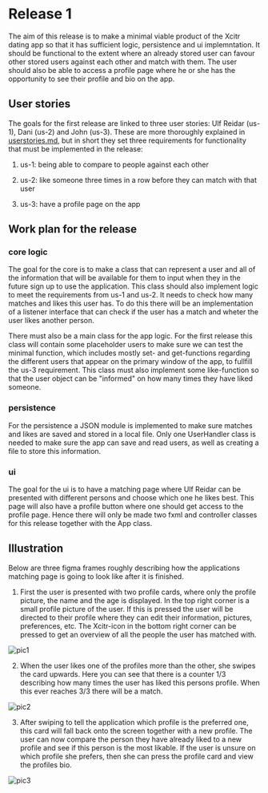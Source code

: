 # Release 1

The aim of this release is to make a minimal viable product of the Xcitr dating app so that it has sufficient logic, persistence and ui implemntation. It should be functional to the extent where an already stored user can favour other stored users against each other and match with them. The user should also be able to access a profile page where he or she has the opportunity to see their profile and bio on the app.

## User stories

The goals for the first release are linked to three user stories: Ulf Reidar (us-1), Dani (us-2) and John (us-3). These are more thoroughly explained in [userstories.md](https://gitlab.stud.idi.ntnu.no/it1901/groups-2021/gr2117/gr2117/-/tree/master/userstories.md), but in short they set three requirements for functionality that must be implemented in the release:

1. us-1: being able to compare to people against each other

2. us-2: like someone three times in a row before they can match with that user

3. us-3: have a profile page on the app

## Work plan for the release

### core logic

The goal for the core is to make a class that can represent a user and all of the information that will be available for them to input when they in the future sign up to use the application. This class should also implement logic to meet the requirements from us-1 and us-2. It needs to check how many matches and likes this user has. To do this there will be an implementation of a listener interface that can check if the user has a match and wheter the user likes another person.

There must also be a main class for the app logic. For the first release this class will contain some placeholder users to make sure we can test the minimal function, which includes mostly set- and get-functions regarding the different users that appear on the primary window of the app, to fullfill the us-3 requirement. This class must also implement some like-function so that the user object can be "informed" on how many times they have liked someone.

### persistence

For the persistence a JSON module is implemented to make sure matches and likes are saved and stored in a local file. Only one UserHandler class is needed to make sure the app can save and read users, as well as creating a file to store this information.

### ui

The goal for the ui is to have a matching page where Ulf Reidar can be presented with different persons and choose which one he likes best. This page will also have a profile button where one should get access to the profile page. Hence there will only be made two fxml and controller classes for this release together with the App class.

## Illustration

Below are three figma frames roughly describing how the applications matching page is going to look like after it is finished.

1. First the user is presented with two profile cards, where only the profile picture, the name and the age is displayed. In the top right corner is a small profile picture of the user. If this is pressed the user will be directed to their profile where they can edit their information, pictures, preferences, etc. The Xcitr-icon in the bottom right corner can be pressed to get an overview of all the people the user has matched with.

![pic1](/uploads/ee0e85422ef1d66505f52fc82cdee24e/pic1.png)

2. When the user likes one of the profiles more than the other, she swipes the card upwards. Here you can see that there is a counter 1/3 describing how many times the user has liked this persons profile. When this ever reaches 3/3 there will be a match.

![pic2](/uploads/3fc1b05c6dd29303bffa0b1cdf67db1c/pic2.png)

3. After swiping to tell the application which profile is the preferred one, this card will fall back onto the screen together with a new profile. The user can now compare the person they have already liked to a new profile and see if this person is the most likable. If the user is unsure on which profile she prefers, then she can press the profile card and view the profiles bio.

![pic3](/uploads/e0c708d613f6f114a24e87a0832fc717/pic3.png)
